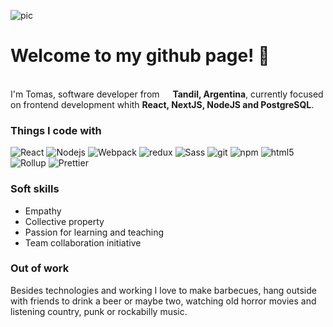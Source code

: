![pic](https://user-images.githubusercontent.com/107090584/173257079-e18ed277-d48f-4818-bb4b-2e1dfbaaf622.png)
<h1>Welcome to my github page! 👀</h1><p></br> I'm Tomas, software developer from <img src="https://cdn-icons-png.flaticon.com/512/299/299750.png" width="13"/> <b>Tandil, Argentina</b>, currently focused on frontend development whith <b>React, NextJS, NodeJS and PostgreSQL</b>. </p>
<h3>Things I code with</h3>
<p>
  <img alt="React" src="https://img.shields.io/badge/-React-45b8d8?style=flat-square&logo=react&logoColor=white" />
  <img alt="Nodejs" src="https://img.shields.io/badge/-Nodejs-43853d?style=flat-square&logo=Node.js&logoColor=white" />
  <img alt="Webpack" src="https://img.shields.io/badge/-Webpack-8DD6F9?style=flat-square&logo=webpack&logoColor=white" />
  <img alt="redux" src="https://img.shields.io/badge/-Redux-764ABC?style=flat-square&logo=redux&logoColor=white" />
  <img alt="Sass" src="https://img.shields.io/badge/-Sass-CC6699?style=flat-square&logo=sass&logoColor=white" />
  <img alt="git" src="https://img.shields.io/badge/-Git-F05032?style=flat-square&logo=git&logoColor=white" />
  <img alt="npm" src="https://img.shields.io/badge/-NPM-CB3837?style=flat-square&logo=npm&logoColor=white" />
  <img alt="html5" src="https://img.shields.io/badge/-HTML5-E34F26?style=flat-square&logo=html5&logoColor=white" />
  <img alt="Rollup" src="https://img.shields.io/badge/-Rollup-EC4A3F?style=flat-square&logo=rollup.js&logoColor=white" />
  <img alt="Prettier" src="https://img.shields.io/badge/-Prettier-F7B93E?style=flat-square&logo=prettier&logoColor=white" />
</p>
<h3>Soft skills</h3>
<ul>
    <li>Empathy</li>
    <li>Collective property</li>
    <li>Passion for learning and teaching</li>
    <li>Team collaboration initiative</li>
</ul>
<h3>Out of work</h3>
<p>Besides technologies and working
I love to make barbecues, hang
outside with friends to drink a beer
or maybe two, watching old horror
movies and listening country,
punk or rockabilly music.</p>
